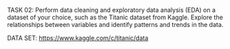 TASK 02: Perform data cleaning and exploratory data analysis (EDA) on a dataset of your choice, such as the Titanic dataset from Kaggle. Explore the relationships between variables and identify patterns and trends in the data.

DATA SET: https://www.kaggle.com/c/titanic/data
